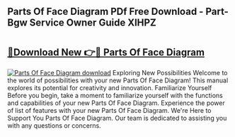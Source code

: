 ## Parts Of Face Diagram PDf Free Download - Part-Bgw Service Owner Guide XIHPZ

# <h2><a href="http://dfhrvym.blite.top/?on=Parts+Of+Face+Diagram">🔗Download New 👉🔴 Parts Of Face Diagram</a></h2>

[![Parts Of Face Diagram download](https://i.imgur.com/lujVjoI.png)](http://dfhrvym.blite.top/?on=Parts+Of+Face+Diagram)
Exploring New Possibilities Welcome to the world of possibilities with your new Parts Of Face Diagram! This manual explores its potential for creativity and innovation. Familiarize Yourself Before you begin, take a moment to familiarize yourself with the functions and capabilities of your new Parts Of Face Diagram. Experience the power of list of features with your new Parts Of Face Diagram. We're Here to Support You Parts Of Face Diagram. Our team is dedicated to assisting you with any questions or concerns.

